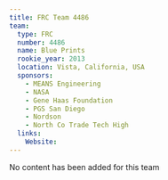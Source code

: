 ```yaml
---
title: FRC Team 4486
team:
  type: FRC
  number: 4486
  name: Blue Prints
  rookie_year: 2013
  location: Vista, California, USA
  sponsors:
    - MEANS Engineering
    - NASA
    - Gene Haas Foundation
    - PGS San Diego
    - Nordson
    - North Co Trade Tech High
  links:
    Website: 
---
```

No content has been added for this team